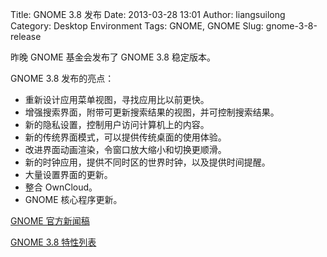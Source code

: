 Title: GNOME 3.8 发布
Date: 2013-03-28 13:01
Author: liangsuilong
Category: Desktop Environment
Tags: GNOME, GNOME
Slug: gnome-3-8-release

昨晚 GNOME 基金会发布了 GNOME 3.8 稳定版本。

GNOME 3.8 发布的亮点：

-   重新设计应用菜单视图，寻找应用比以前更快。
-   增强搜索界面，附带可更新搜索结果的视图，并可控制搜索结果。
-   新的隐私设置，控制用户访问计算机上的内容。
-   新的传统界面模式，可以提供传统桌面的使用体验。
-   改进界面动画渲染，令窗口放大缩小和切换更顺滑。
-   新的时钟应用，提供不同时区的世界时钟，以及提供时间提醒。
-   大量设置界面的更新。
-   整合 OwnCloud。
-   GNOME 核心程序更新。

[GNOME
官方新闻稿](https://www.gnome.org/news/2013/03/gnome-3-8-released/)

[GNOME 3.8 特性列表](https://live.gnome.org/ThreePointSeven/Features)

 

 
